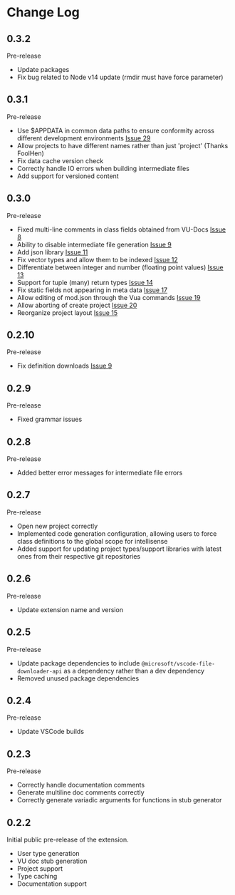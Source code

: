 # Change Log

## 0.3.2

Pre-release

- Update packages
- Fix bug related to Node v14 update (rmdir must have force parameter)

## 0.3.1

Pre-release

- Use $APPDATA in common data paths to ensure conformity across different development environments [Issue 29](https://github.com/Imposter/vscode-lua-vu/issues/29)
- Allow projects to have different names rather than just 'project' (Thanks FoolHen)
- Fix data cache version check
- Correctly handle IO errors when building intermediate files
- Add support for versioned content

## 0.3.0

Pre-release

- Fixed multi-line comments in class fields obtained from VU-Docs [Issue 8](https://github.com/Imposter/vscode-lua-vu/issues/8)
- Ability to disable intermediate file generation [Issue 9](https://github.com/Imposter/vscode-lua-vu/issues/10)
- Add json library [Issue 11](https://github.com/Imposter/vscode-lua-vu/issues/11)
- Fix vector types and allow them to be indexed [Issue 12](https://github.com/Imposter/vscode-lua-vu/issues/12)
- Differentiate between integer and number (floating point values) [Issue 13](https://github.com/Imposter/vscode-lua-vu/issues/13)
- Support for tuple (many) return types [Issue 14](https://github.com/Imposter/vscode-lua-vu/issues/14)
- Fix static fields not appearing in meta data [Issue 17](https://github.com/Imposter/vscode-lua-vu/issues/17)
- Allow editing of mod.json through the Vua commands [Issue 19](https://github.com/Imposter/vscode-lua-vu/issues/19)
- Allow aborting of create project [Issue 20](https://github.com/Imposter/vscode-lua-vu/issues/20)
- Reorganize project layout [Issue 15](https://github.com/Imposter/vscode-lua-vu/issues/15)

## 0.2.10

Pre-release

- Fix definition downloads [Issue 9](https://github.com/Imposter/vscode-lua-vu/issues/9)

## 0.2.9

Pre-release

- Fixed grammar issues

## 0.2.8

Pre-release

- Added better error messages for intermediate file errors

## 0.2.7

Pre-release

- Open new project correctly
- Implemented code generation configuration, allowing users to force class definitions to the global scope for intellisense
- Added support for updating project types/support libraries with latest ones from their respective git repositories

## 0.2.6

Pre-release

- Update extension name and version

## 0.2.5

Pre-release

- Update package dependencies to include `@microsoft/vscode-file-downloader-api` as a dependency rather than a dev dependency
- Removed unused package dependencies

## 0.2.4

Pre-release

- Update VSCode builds

## 0.2.3

Pre-release

- Correctly handle documentation comments
- Generate multiline doc comments correctly
- Correctly generate variadic arguments for functions in stub generator

## 0.2.2

Initial public pre-release of the extension.

- User type generation
- VU doc stub generation
- Project support
- Type caching
- Documentation support
